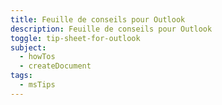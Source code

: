 ```yaml
---
title: Feuille de conseils pour Outlook
description: Feuille de conseils pour Outlook
toggle: tip-sheet-for-outlook
subject:
  - howTos
  - createDocument
tags:
  - msTips
---
```

